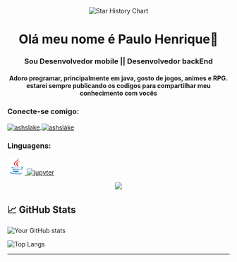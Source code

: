 <p align="center">
  <source
    media="(prefers-color-scheme: dark)"
    srcset="
      https://readme-typing-svg.demolab.com?font=&weight=600&size=40&pause=1000&color=FFFFFF&center=true&vCenter=true&random=false&width=435&height=60&lines=I+LOVE+PROGRAMMING
    "
  />
  <source
    media="(prefers-color-scheme: light)"
    srcset="
      https://readme-typing-svg.demolab.com?font=&weight=600&size=40&pause=1000&color=000000&center=true&vCenter=true&random=false&width=435&height=60&lines=I+LOVE+PROGRAMMING
    "
  />
  <img
    alt="Star History Chart"
    src="https://readme-typing-svg.demolab.com?font=&weight=600&size=40&pause=1000&color=FFFFFF&center=true&vCenter=true&random=false&width=435&height=60&lines=I+LOVE+PROGRAMMING"
  />
<p align="center">

<h1 align="center">Olá meu nome é Paulo Henrique👋</h1>
<h3 align="center">Sou Desenvolvedor mobile || Desenvolvedor backEnd</h3>
<h4 align="center">Adoro programar, principalmente em java, gosto de jogos, animes e RPG.
estarei sempre publicando os codigos para compartilhar meu conhecimento com vocês</h4>

<h3 align="left">Conecte-se comigo:</h3>
<p align="left">
  <a href="https://linkedin.com/in/paulo-henrique-a85955285">
    <img align="center" src="https://raw.githubusercontent.com/rahuldkjain/github-profile-readme-generator/master/src/images/icons/Social/linked-in-alt.svg" alt="ashslake" height="30" width="40" />
     <a href="https://discord.com/users/845087927981309952">
    <img align="center" src="https://i.pinimg.com/736x/85/e9/d7/85e9d74f125bb82aa4be2478ce02bbd4.jpg" alt="ashslake" height="45" width="45" />
  </a>
  </a>

<h3 align="left">Linguagens:</h3>
<p align="left">
  <a href="https://www.java.com" target="_blank" rel="noreferrer"> <img src="https://raw.githubusercontent.com/devicons/devicon/master/icons/java/java-original.svg" alt="java" width="40" height="40" /> </a>
   <a href="https://jupyter.org/" target="_blank" rel="noreferrer"> <img src="https://jupyter.org/assets/share.png" alt="jupyter" width="75" height="40" /> </a>
</p>

<div align="center">
  <img height="200" src="https://raw.githubusercontent.com/cat-milk/Anime-Girls-Holding-Programming-Books/master/C/Kuriyama_Mirai_flips_through_The_C_Programming_Language.gif"  />
</div>

## 📈 GitHub Stats

![Your GitHub stats](https://github-readme-stats.vercel.app/api?username=AshSlake&show_icons=true&theme=radical)

![Top Langs](https://github-readme-stats.vercel.app/api/top-langs/?username=AshSlake&layout=compact&theme=radical)

---





